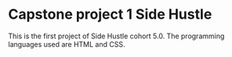 # Capstone project 1 Side Hustle

This is the first project of Side Hustle cohort 5.0. The programming languages used are HTML and CSS. 
 
